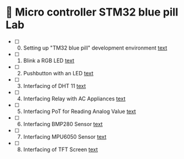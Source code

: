 # 🧪 Micro controller STM32 blue pill Lab

- [ ] 0. Setting up "TM32 blue pill" development environment [text](<00 stm32.md>)
- [ ] 1. Blink a RGB LED [text](<01 project.md>)
- [ ] 2. Pushbutton with an LED [text](<02 project.md>)
- [ ] 3. Interfacing of DHT 11 [text](<03 project.md>)
- [ ] 4. Interfacing Relay with AC Appliances [text](<04 project.md>)
- [ ] 5. Interfacing PoT for Reading Analog Value [text](<05 project.md>)
- [ ] 6. Interfacing BMP280 Sensor [text](<06 project.md>)
- [ ] 7. Interfacing MPU6050 Sensor [text](<07 project.md>)
- [ ] 8. Interfacing of TFT Screen [text](<08 project.md>)
